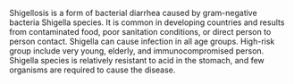 Shigellosis is a form of bacterial diarrhea caused by gram-negative bacteria Shigella species. It is common in developing countries and results from contaminated food, poor sanitation conditions, or direct person to person contact. Shigella can cause infection in all age groups. High-risk group include very young, elderly, and immunocompromised person. Shigella species is relatively resistant to acid in the stomach, and few organisms are required to cause the disease.